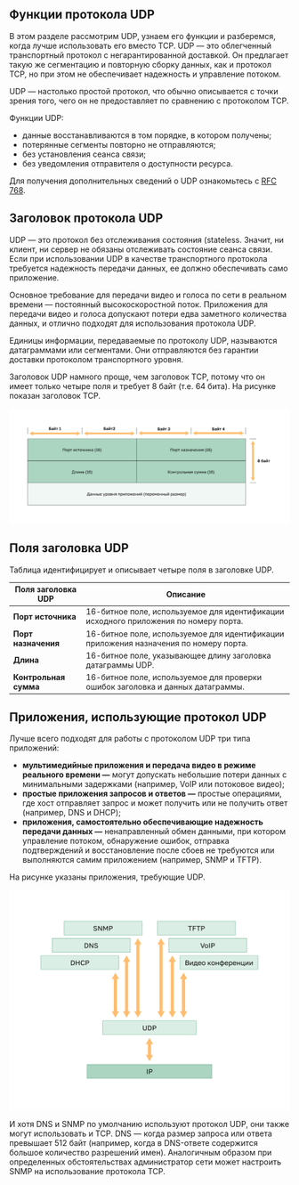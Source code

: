 <!-- verified: agorbachev 03.05.2022 -->

<!-- 14.3.1 -->
## Функции протокола UDP

В этом разделе рассмотрим UDP, узнаем его функции и разберемся, когда лучше использовать его вместо TCP.  UDP — это облегченный транспортный протокол с негарантированной доставкой. Он предлагает такую же сегментацию и повторную сборку данных, как и протокол TCP, но при этом не обеспечивает надежность и управление потоком.

UDP — настолько простой протокол, что обычно описывается с точки зрения того, чего он не предоставляет по сравнению с протоколом TCP.

Функции UDP:

* данные восстанавливаются в том порядке, в котором получены;
* потерянные сегменты повторно не отправляются;
* без установления сеанса связи;
* без уведомления отправителя о доступности ресурса.

Для получения дополнительных сведений о UDP ознакомьтесь с [RFC 768](http://rfc.com.ru/rfc768.htm).

<!-- 14.3.2 -->
## Заголовок протокола UDP

UDP — это протокол без отслеживания состояния (stateless. Значит, ни клиент, ни сервер не обязаны отслеживать состояние сеанса связи. Если при использовании UDP в качестве транспортного протокола требуется надежность передачи данных, ее должно обеспечивать само приложение.

Основное требование для передачи видео и голоса по сети в реальном времени — постоянный высокоскоростной поток. Приложения для передачи видео и голоса допускают потери едва заметного количества данных, и отлично подходят для использования протокола UDP.

Единицы информации, передаваемые по протоколу UDP, называются датаграммами или сегментами. Они отправляются без гарантии доставки протоколом транспортного уровня.

Заголовок UDP намного проще, чем заголовок TCP, потому что он имеет только четыре поля и требует 8 байт (т.е. 64 бита). На рисунке показан заголовок TCP.

![](./assets/14.3.2.svg)


<!-- 14.3.3 -->
## Поля заголовка UDP

Таблица идентифицирует и описывает четыре поля в заголовке UDP.

| **Поля заголовка UDP** | **Описание** |
| --- | --- |
| **Порт источника**  | 16-битное поле, используемое для идентификации исходного приложения по номеру порта. |
| **Порт назначения** | 16-битное поле, используемое для идентификации приложения назначения по номеру порта. |
| **Длина**  | 16-битное поле, указывающее длину заголовка датаграммы UDP. |
| **Контрольная сумма**  | 16-битное поле, используемое для проверки ошибок заголовка и данных датаграммы. |

<!-- 14.3.4 -->
## Приложения, использующие протокол UDP

Лучше всего подходят для работы с протоколом UDP три типа приложений:

* **мультимедийные приложения и передача видео в режиме реального времени —** могут допускать небольшие потери данных с минимальными задержками (например, VoIP или потоковое видео);
* **простые приложения запросов и ответов —** простые операциями, где хост отправляет запрос и может получить или не получить ответ (например, DNS и DHCP);
* **приложения, самостоятельно обеспечивающие надежность передачи данных —** ненаправленный обмен данными, при котором управление потоком, обнаружение ошибок, отправка подтверждений и восстановление после сбоев не требуются или выполняются самим приложением (например, SNMP и TFTP).

На рисунке указаны приложения, требующие UDP.

![](./assets/14.3.4.svg)


И хотя DNS и SNMP по умолчанию используют протокол UDP, они также могут использовать и TCP. DNS — когда размер запроса или ответа превышает 512 байт (например, когда в DNS-ответе содержится большое количество разрешений имен). Аналогичным образом при определенных обстоятельствах администратор сети может настроить SNMP на использование протокола TCP.

<!-- 14.3.5 -->
<!-- quiz -->

